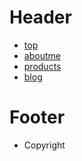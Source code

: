 # Header

- [top](top.md)
- [aboutme](aboutme.md)
- [products](products.md)
- [blog](blog.md)


# Footer

- Copyright
